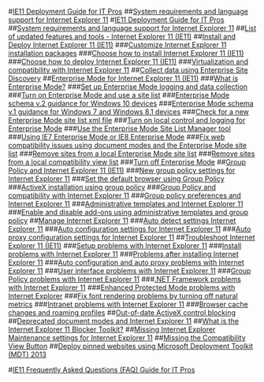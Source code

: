 #[IE11 Deployment Guide for IT Pros](ie11-deploy-guide/ie11-deployment-guide-for-it-pros.md)
##[System requirements and language support for Internet Explorer 11](ie11-deploy-guide/system-requirements-and-language-support-for-ie11.md)
#[IE11 Deployment Guide for IT Pros](ie11-deploy-guide/ie11-deployment-guide-for-it-pros.md)
##[System requirements and language support for Internet Explorer 11](ie11-deploy-guide/system-requirements-and-language-support-for-ie11.md)
##[List of updated features and tools - Internet Explorer 11 (IE11)](updated-features-and-tools-with-ie11.md)
##[Install and Deploy Internet Explorer 11 (IE11)](install-and-deploy-ie11.md)
###[Customize Internet Explorer 11 installation packages](customize-ie11-install-packages.md)
###[Choose how to install Internet Explorer 11 (IE11)](choose-how-to-install-ie11.md)
###[Choose how to deploy Internet Explorer 11 (IE11)](choose-how-to-deploy-ie11.md)
###[Virtualization and compatibility with Internet Explorer 11](virtualization-and-compatibility-with-ie11.md)
##[Collect data using Enterprise Site Discovery](collect-data-using-enterprise-site-discovery.md)
##[Enterprise Mode for Internet Explorer 11 (IE11)](enterprise-mode-overview-for-ie11.md)
###[What is Enterprise Mode?](what-is-enterprise-mode.md)
###[Set up Enterprise Mode logging and data collection](set-up-enterprise-mode-logging-and-data-collection.md)
###[Turn on Enterprise Mode and use a site list](turn-on-enterprise-mode-and-use-a-site-list.md)
###[Enterprise Mode schema v.2 guidance for Windows 10 devices](enterprise-mode-schema-version-2-guidance.md)
###[Enterprise Mode schema v.1 guidance for Windows 7 and Windows 8.1 devices](enterprise-mode-schema-version-1-guidance.md)
###[Check for a new Enterprise Mode site list xml file](check-for-new-enterprise-mode-site-list-xml-file.md)
###[Turn on local control and logging for Enterprise Mode](turn-on-local-control-and-logging-for-enterprise-mode.md)
###[Use the Enterprise Mode Site List Manager tool](use-the-enterprise-mode-site-list-manager-tool.md)
###[Using IE7 Enterprise Mode or IE8 Enterprise Mode](using-enterprise-mode.md)
###[Fix web compatibility issues using document modes and the Enterprise Mode site list](fix-compat-issues-with-doc-modes-and-enterprise-mode-site-list.md)
###[Remove sites from a local Enterprise Mode site list](remove-sites-from-a-local-enterprise-mode-site-list.md)
###[Remove sites from a local compatibility view list](remove-sites-from-a-local-compatibililty-view-list.md)
###[Turn off Enterprise Mode](turn-off-enterprise-mode.md)
##[Group Policy and Internet Explorer 11 (IE11)](group-policy-and-ie11.md)
###[New group policy settings for Internet Explorer 11](new-group-policy-settings-for-ie11.md)
###[Set the default browser using Group Policy](.md)
###[ActiveX installation using group policy](set-the-default-browser-using-group-policy.md)
###[Group Policy and compatibility with Internet Explorer 11](group-policy-compatability-with-ie11.md)
###[Group policy preferences and Internet Explorer 11](group-policy-preferences-and-ie11.md)
###[Administrative templates and Internet Explorer 11](administrative-templates-and-ie11.md)
###[Enable and disable add-ons using administrative templates and group policy](enable-and-disable-add-ons-using-administrative-templates-and-group-policy.md)
##[Manage Internet Explorer 11](manage-ie11-overview.md)
###[Auto detect settings Internet Explorer 11](auto-detect-settings-for-ie11.md)
###[Auto configuration settings for Internet Explorer 11](auto-configuration-settings-for-ie11.md)
###[Auto proxy configuration settings for Internet Explorer 11](auto-proxy-configuration-settings-for-ie11.md)
##[Troubleshoot Internet Explorer 11 (IE11)](troubleshoot-ie11.md)
###[Setup problems with Internet Explorer 11](setup-problems-with-ie11.md)
###[Install problems with Internet Explorer 11](install-problems-with-ie11.md)
###[Problems after installing Internet Explorer 11](problems-after-installing-ie11.md)
###[Auto configuration and auto proxy problems with Internet Explorer 11](auto-configuration-and-auto-proxy-problems-with-ie11.md)
###[User interface problems with Internet Explorer 11](user-interface-problems-with-ie11.md)
###[Group Policy problems with Internet Explorer 11](group-policy-problems-ie11.md)
###[.NET Framework problems with Internet Explorer 11](net-framework-problems-with-ie11.md)
###[Enhanced Protected Mode problems with Internet Explorer](enhanced-protected-mode-problems-with-ie11.md)
###[Fix font rendering problems by turning off natural metrics](turn-off-natural-metrics.md)
###[Intranet problems with Internet Explorer 11](intranet-problems-and-ie11.md)
###[Browser cache changes and roaming profiles](browser-cache-changes-and-roaming-profiles.md)
##[Out-of-date ActiveX control blocking](out-of-date-activex-control-blocking.md)
##[Deprecated document modes and Internet Explorer 11](deprecated-document-modes.md)
##[What is the Internet Explorer 11 Blocker Toolkit?](what-is-the-internet-explorer-11-blocker-toolkit.md)
##[Missing Internet Explorer Maintenance settings for Internet Explorer 11](missing-internet-explorer-maintenance-settings-for-ie11.md)
##[Missing the Compatibility View Button](missing-the-compatibility-view-button.md)
##[Deploy pinned websites using Microsoft Deployment Toolkit (MDT) 2013](deploy-pinned-sites-using-mdt-2013.md)





#[IE11 Frequently Asked Questions (FAQ) Guide for IT Pros](ie11-faq/faq-for-it-pros-ie11.md)
